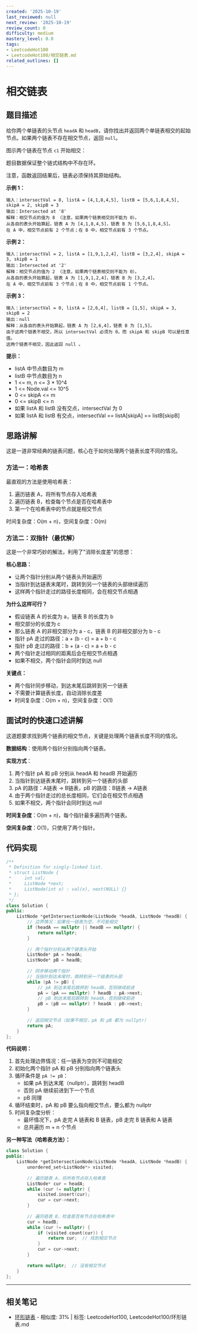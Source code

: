 ```yaml
---
created: '2025-10-19'
last_reviewed: null
next_review: '2025-10-19'
review_count: 0
difficulty: medium
mastery_level: 0.0
tags:
- LeetcodeHot100
- LeetcodeHot100/相交链表.md
related_outlines: []
---
```

# 相交链表

## 题目描述

给你两个单链表的头节点 `headA` 和 `headB`，请你找出并返回两个单链表相交的起始节点。如果两个链表不存在相交节点，返回 `null`。

图示两个链表在节点 `c1` 开始相交：

题目数据保证整个链式结构中不存在环。

注意，函数返回结果后，链表必须保持其原始结构。

**示例 1：**
```
输入：intersectVal = 8, listA = [4,1,8,4,5], listB = [5,6,1,8,4,5], skipA = 2, skipB = 3
输出：Intersected at '8'
解释：相交节点的值为 8 （注意，如果两个链表相交则不能为 0）。
从各自的表头开始算起，链表 A 为 [4,1,8,4,5]，链表 B 为 [5,6,1,8,4,5]。
在 A 中，相交节点前有 2 个节点；在 B 中，相交节点前有 3 个节点。
```

**示例 2：**
```
输入：intersectVal = 2, listA = [1,9,1,2,4], listB = [3,2,4], skipA = 3, skipB = 1
输出：Intersected at '2'
解释：相交节点的值为 2 （注意，如果两个链表相交则不能为 0）。
从各自的表头开始算起，链表 A 为 [1,9,1,2,4]，链表 B 为 [3,2,4]。
在 A 中，相交节点前有 3 个节点；在 B 中，相交节点前有 1 个节点。
```

**示例 3：**
```
输入：intersectVal = 0, listA = [2,6,4], listB = [1,5], skipA = 3, skipB = 2
输出：null
解释：从各自的表头开始算起，链表 A 为 [2,6,4]，链表 B 为 [1,5]。
由于这两个链表不相交，所以 intersectVal 必须为 0，而 skipA 和 skipB 可以是任意值。
这两个链表不相交，因此返回 null 。
```

**提示：**
- listA 中节点数目为 m
- listB 中节点数目为 n
- 1 <= m, n <= 3 * 10^4
- 1 <= Node.val <= 10^5
- 0 <= skipA <= m
- 0 <= skipB <= n
- 如果 listA 和 listB 没有交点，intersectVal 为 0
- 如果 listA 和 listB 有交点，intersectVal == listA[skipA] == listB[skipB]

## 思路讲解

这是一道非常经典的链表问题，核心在于如何处理两个链表长度不同的情况。

### 方法一：哈希表

最直观的方法是使用哈希表：
1. 遍历链表 A，将所有节点存入哈希表
2. 遍历链表 B，检查每个节点是否在哈希表中
3. 第一个在哈希表中的节点就是相交节点

时间复杂度：O(m + n)，空间复杂度：O(m)

### 方法二：双指针（最优解）

这是一个非常巧妙的解法，利用了"消除长度差"的思想：

**核心思路：**
- 让两个指针分别从两个链表头开始遍历
- 当指针到达链表末尾时，跳转到另一个链表的头部继续遍历
- 这样两个指针走过的路径长度相同，会在相交节点相遇

**为什么这样可行？**
- 假设链表 A 的长度为 a，链表 B 的长度为 b
- 相交部分的长度为 c
- 那么链表 A 的非相交部分为 a - c，链表 B 的非相交部分为 b - c
- 指针 pA 走过的路径：a + (b - c) = a + b - c
- 指针 pB 走过的路径：b + (a - c) = a + b - c
- 两个指针走过相同的距离后会在相交节点相遇
- 如果不相交，两个指针会同时到达 null

**关键点：**
- 两个指针同步移动，到达末尾后跳转到另一个链表
- 不需要计算链表长度，自动消除长度差
- 时间复杂度：O(m + n)，空间复杂度：O(1)

## 面试时的快速口述讲解

这道题要求找到两个链表的相交节点，关键是处理两个链表长度不同的情况。

**数据结构**：使用两个指针分别指向两个链表。

**实现方式**：
1. 两个指针 pA 和 pB 分别从 headA 和 headB 开始遍历
2. 当指针到达链表末尾时，跳转到另一个链表的头部
3. pA 的路径：A链表 -> B链表，pB 的路径：B链表 -> A链表
4. 由于两个指针走过的总长度相同，它们会在相交节点相遇
5. 如果不相交，两个指针会同时到达 null

**时间复杂度**：O(m + n)，每个指针最多遍历两个链表。

**空间复杂度**：O(1)，只使用了两个指针。

## 代码实现

```cpp
/**
 * Definition for singly-linked list.
 * struct ListNode {
 *     int val;
 *     ListNode *next;
 *     ListNode(int x) : val(x), next(NULL) {}
 * };
 */
class Solution {
public:
    ListNode *getIntersectionNode(ListNode *headA, ListNode *headB) {
        // 边界情况：如果任一链表为空，不可能相交
        if (headA == nullptr || headB == nullptr) {
            return nullptr;
        }
        
        // 两个指针分别从两个链表头开始
        ListNode* pA = headA;
        ListNode* pB = headB;
        
        // 同步移动两个指针
        // 当指针到达末尾时，跳转到另一个链表的头部
        while (pA != pB) {
            // pA 到达末尾后跳转到 headB，否则继续前进
            pA = (pA == nullptr) ? headB : pA->next;
            // pB 到达末尾后跳转到 headA，否则继续前进
            pB = (pB == nullptr) ? headA : pB->next;
        }
        
        // 返回相交节点（如果不相交，pA 和 pB 都为 nullptr）
        return pA;
    }
};
```

**代码说明：**
1. 首先处理边界情况：任一链表为空则不可能相交
2. 初始化两个指针 pA 和 pB 分别指向两个链表头
3. 循环条件是 `pA != pB`：
   - 如果 pA 到达末尾（nullptr），跳转到 headB
   - 否则 pA 继续前进到下一个节点
   - pB 同理
4. 循环结束时，pA 和 pB 要么指向相交节点，要么都为 nullptr
5. 时间复杂度分析：
   - 最坏情况下，pA 走完 A 链表和 B 链表，pB 走完 B 链表和 A 链表
   - 总共遍历 m + n 个节点

**另一种写法（哈希表方法）：**

```cpp
class Solution {
public:
    ListNode *getIntersectionNode(ListNode *headA, ListNode *headB) {
        unordered_set<ListNode*> visited;
        
        // 遍历链表 A，将所有节点存入哈希表
        ListNode* cur = headA;
        while (cur != nullptr) {
            visited.insert(cur);
            cur = cur->next;
        }
        
        // 遍历链表 B，检查是否有节点在哈希表中
        cur = headB;
        while (cur != nullptr) {
            if (visited.count(cur)) {
                return cur;  // 找到相交节点
            }
            cur = cur->next;
        }
        
        return nullptr;  // 没有相交节点
    }
};
```


---

## 相关笔记
<!-- 自动生成 -->

- [环形链表](notes/LeetcodeHot100/环形链表.md) - 相似度: 31% | 标签: LeetcodeHot100, LeetcodeHot100/环形链表.md

